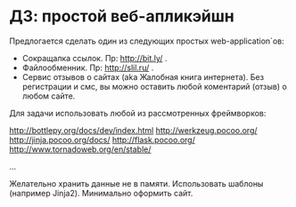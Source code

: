 ДЗ: простой веб-апликэйшн
=========================

Предлогается сделать один из следующих простых web-application\`ов:

 - Сокращалка ссылок. Пр: http://bit.ly/ .
 - Файлообменник. Пр: http://slil.ru/ .
 - Сервис отзывов о сайтах (aka Жалобная книга интернета). Без регистрации и смс, вы можно оставить любой коментарий (отзыв) о любом сайте.

Для задачи использовать любой из рассмотренных фреймворков: 

http://bottlepy.org/docs/dev/index.html
http://werkzeug.pocoo.org/
http://jinja.pocoo.org/docs/
http://flask.pocoo.org/
http://www.tornadoweb.org/en/stable/

...

Желательно хранить данные не в памяти.
Использовать шаблоны (например Jinja2).
Минимально оформить сайт.
